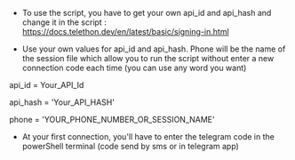 
- To use the script, you have to get your own api_id and api_hash and change it in the script :
https://docs.telethon.dev/en/latest/basic/signing-in.html

- Use your own values for api_id and api_hash. Phone will be the name of the session file which allow you to run the script without enter a new connection code each time (you can use any word you want)

api_id = Your_API_Id

api_hash = 'Your_API_HASH'

phone = 'YOUR_PHONE_NUMBER_OR_SESSION_NAME'

- At your first connection, you'll have to enter the telegram code in the powerShell terminal  (code send by sms or in telegram app)
